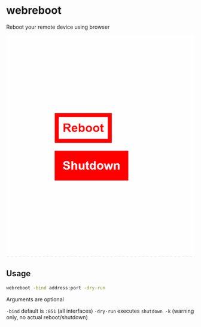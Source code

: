 # webreboot
Reboot your remote device using browser

![](screenshot.gif)

Usage
-----

```bash
webreboot -bind address:port -dry-run
```
Arguments are optional

`-bind` default is `:851` (all interfaces)
`-dry-run` executes `shutdown -k` (warning only, no actual reboot/shutdown)